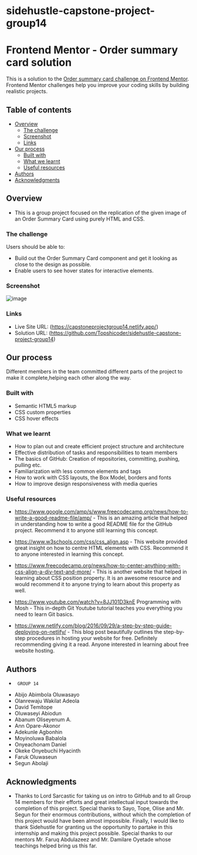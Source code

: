 # sidehustle-capstone-project-group14

# Frontend Mentor - Order summary card solution

This is a solution to the [Order summary card challenge on Frontend Mentor](https://www.frontendmentor.io/challenges/order-summary-component-QlPmajDUj). Frontend Mentor challenges help you improve your coding skills by building realistic projects. 

## Table of contents
- [Overview](#overview)
  - [The challenge](#the-challenge)
  - [Screenshot](#screenshot)
  - [Links](#links)
- [Our process](#our-process)
  - [Built with](#built-with)
  - [What we learnt](#what-we-learnt)
  - [Useful resources](#useful-resources)
- [Authors](#authors)
- [Acknowledgments](#acknowledgments)

## Overview
- This is a group project focused on the replication of the given image of an Order Summary Card using purely HTML and CSS.

### The challenge
Users should be able to:
- Build out the Order Summary Card component and get it looking as close to the design as possible.
- Enable users to see hover states for interactive elements.

### Screenshot
![image](https://github.com/Topshicoder/sidehustle-capstone-project-group14/blob/master/images/finishedprojectscreenshot.png)



### Links
- Live Site URL: (https://capstoneprojectgroup14.netlify.app/)
-  Solution URL: (https://github.com/Topshicoder/sidehustle-capstone-project-group14)


## Our process
Different members in the team committed different parts of the project to make it complete,helping each other along the way.

### Built with
- Semantic HTML5 markup
- CSS custom properties
- CSS hover effects
  
### What we learnt
- How to plan out and create efficient project structure and architecture
- Effective distribution of tasks and responsibilities to team members
- The basics of GitHub: Creation of repositories, committing, pushing, pulling etc.
- Familiarization with less common elements and tags
- How to work with CSS layouts, the Box Model, borders and fonts
- How to improve design responsiveness with media queries


### Useful resources
- https://www.google.com/amp/s/www.freecodecamp.org/news/how-to-write-a-good-readme-file/amp/ - This is an amazing article that helped in understanding how to write a good README file for the GitHub project. Recommend it to anyone still learning this concept.

- https://www.w3schools.com/css/css_align.asp - This website provided great insight on how to centre HTML elements with CSS. Recommend it to anyone interested in learning this concept.

- https://www.freecodecamp.org/news/how-to-center-anything-with-css-align-a-div-text-and-more/ - This is another website that helped in learning about CSS position property. It is an awesome resource and would recommend it to anyone trying to learn about this property as well.

- https://www.youtube.com/watch?v=8JJ101D3knE 
Programming with Mosh - This in-depth Git Youtube tutorial teaches you everything you need to learn Git basics.

- https://www.netlify.com/blog/2016/09/29/a-step-by-step-guide-deploying-on-netlify/ - This blog post beautifully outlines the step-by-step procedures in hosting your website for free. Definitely recommending giving it a read. Anyone interested in learning about free website hosting.


## Authors
-      GROUP 14
- Abijo Abimbola Oluwasayo 
- Olanrewaju Wakilat Adeola  
- David Temitope 
- Oluwaseyi Abiodun 
- Abanum Oliseyenum A.
- Ann Opare-Akonor
- Adekunle Agbonhin  
- Moyinoluwa Babalola 
- Onyeachonam Daniel 
- Okeke Onyebuchi Hyacinth 
- Faruk Oluwaseun 
- Segun Abolaji 
 
## Acknowledgments
- Thanks to Lord Sarcastic for taking us on intro to GitHub and to all Group 14 members for their efforts and great intellectual input towards the completion of this project. Special thanks to Sayo, Tope, Olise and Mr. Segun for their enormous contributions, without which the completion of this project would have been almost impossible. Finally, I would like to thank Sidehustle for granting us the opportunity to partake in this internship and making this project possible. Special thanks to our mentors Mr. Faruq Abdulazeez and Mr. Damilare Oyetade whose teachings helped bring us this far.
